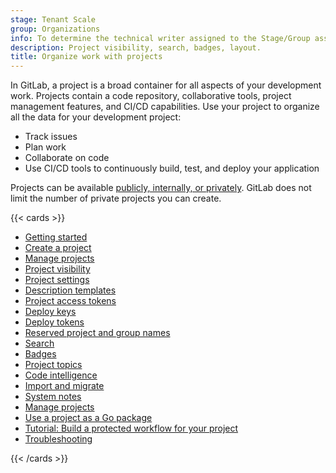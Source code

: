 ```yaml
---
stage: Tenant Scale
group: Organizations
info: To determine the technical writer assigned to the Stage/Group associated with this page, see https://handbook.gitlab.com/handbook/product/ux/technical-writing/#assignments
description: Project visibility, search, badges, layout.
title: Organize work with projects
---
```


In GitLab, a project is a broad container for all aspects of your development work. Projects
contain a code repository, collaborative tools, project management features, and CI/CD capabilities.
Use your project to organize all the data for your development project:

- Track issues
- Plan work
- Collaborate on code
- Use CI/CD tools to continuously build, test, and deploy your application

Projects can be available [publicly, internally, or privately](../public_access.md).
GitLab does not limit the number of private projects you can create.

{{< cards >}}

- [Getting started](../get_started/get_started_projects.md)
- [Create a project](_index.md)
- [Manage projects](working_with_projects.md)
- [Project visibility](../public_access.md)
- [Project settings](working_with_projects.md)
- [Description templates](description_templates.md)
- [Project access tokens](settings/project_access_tokens.md)
- [Deploy keys](deploy_keys/_index.md)
- [Deploy tokens](deploy_tokens/_index.md)
- [Reserved project and group names](../reserved_names.md)
- [Search](../search/_index.md)
- [Badges](badges.md)
- [Project topics](project_topics.md)
- [Code intelligence](code_intelligence.md)
- [Import and migrate](import/_index.md)
- [System notes](system_notes.md)
- [Manage projects](working_with_projects.md)
- [Use a project as a Go package](use_project_as_go_package.md)
- [Tutorial: Build a protected workflow for your project](../../tutorials/protected_workflow/_index.md)
- [Troubleshooting](troubleshooting.md)

{{< /cards >}}
